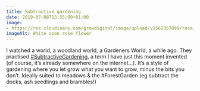 ```yaml
---
title: Subtractive gardening
date: 2019-07-08T13:55:00+01:00
image: 
- https://res.cloudinary.com/growdigital/image/upload/v1562357899/rosa-rugosa-0A63905C.jpg
imageAlt: White open rose flower
---
```


I watched a world, a woodland world, a Gardeners World, a while ago. They practised [#SubtractiveGardening](https://mobile.twitter.com/search?q=%23subtractivegardening), a term I have just this moment invented (of course, it’s already somewhere on the internet…). It’s a style of gardening where you let grow what you want to grow, minus the bits you don’t. Ideally suited to meadows & the #ForestGarden (eg subtract the docks, ash seedlings and brambles!)
